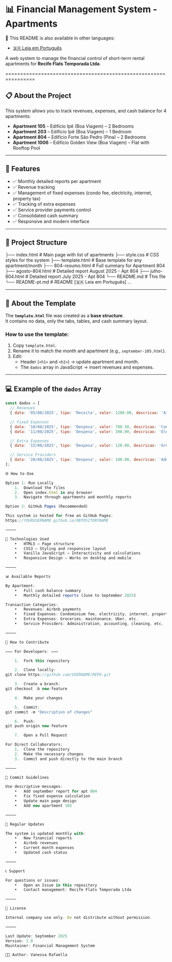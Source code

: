 # 📊 Financial Management System - Apartments

📌 This README is also available in other languages:  
- [🇧🇷 Leia em Português](README-pt.md)
  
A web system to manage the financial control of short-term rental apartments for **Recife Flats Temporada Ltda**.

================================================================

## 📋 About the Project

This system allows you to track revenues, expenses, and cash balance for 4 apartments:
- **Apartment 105** – Edifício Ipê (Boa Viagem) – 2 Bedrooms
- **Apartment 203** – Edifício Ipê (Boa Viagem) – 1 Bedroom  
- **Apartment 804** – Edifício Forte São Pedro (Pina) – 2 Bedrooms
- **Apartment 1006** – Edifício Golden View (Boa Viagem) – Flat with Rooftop Pool

---

## 🚀 Features

- ✅ Monthly detailed reports per apartment  
- ✅ Revenue tracking  
- ✅ Management of fixed expenses (condo fee, electricity, internet, property tax)  
- ✅ Tracking of extra expenses  
- ✅ Service provider payments control  
- ✅ Consolidated cash summary  
- ✅ Responsive and modern interface  

---

## 📁 Project Structure

├── index.html              # Main page with list of apartments
├── style.css               # CSS styles for the system
├── template.html           # Base template for any apartment/month
├── 804-resumo.html         # Full summary for Apartment 804
├── agosto-804.html         # Detailed report August 2025 - Apt 804
├── julho-804.html          # Detailed report July 2025 - Apt 804
└── README.md               # This file
└── README-pt.md             # README [🇧🇷 Leia em Português]
...

---

## 📝 About the Template

The **`template.html`** file was created as a **base structure**.  
It contains no data, only the tabs, tables, and cash summary layout.  

### How to use the template:
1. Copy `template.html`.
2. Rename it to match the month and apartment (e.g., `september-105.html`).
3. Edit:
   - Header (`<h1>` and `<h2>`) → update apartment and month.
   - The `dados` array in JavaScript → insert revenues and expenses.

---

## 💻 Example of the `dados` Array

```javascript
const dados = [
  // Revenues
  { data: '05/08/2025', tipo: 'Receita', valor: 1200.00, descricao: 'Airbnb Booking - João Silva' },

  // Fixed Expenses
  { data: '10/08/2025', tipo: 'Despesa', valor: 780.50, descricao: 'Condominium Fee', categoria: 'Fixa' },
  { data: '11/08/2025', tipo: 'Despesa', valor: 300.00, descricao: 'Electricity Bill', categoria: 'Fixa' },

  // Extra Expenses
  { data: '15/08/2025', tipo: 'Despesa', valor: 120.00, descricao: 'Groceries', categoria: 'Extra' },

  // Service Providers
  { data: '20/08/2025', tipo: 'Despesa', valor: 100.00, descricao: 'Admin Gabriela', categoria: 'Prestador' }
];

🌐 How to Use

Option 1: Run Locally
	1.	Download the files
	2.	Open index.html in any browser
	3.	Navigate through apartments and monthly reports

Option 2: GitHub Pages (Recommended)

This system is hosted for free on GitHub Pages:
https://YOURUSERNAME.github.io/REPOSITORYNAME

⸻

🔧 Technologies Used
	•	HTML5 – Page structure
	•	CSS3 – Styling and responsive layout
	•	Vanilla JavaScript – Interactivity and calculations
	•	Responsive Design – Works on desktop and mobile

⸻

📊 Available Reports

By Apartment:
	•	Full cash balance summary
	•	Monthly detailed reports (June to September 2025)

Transaction Categories:
	•	Revenues: Airbnb payments
	•	Fixed Expenses: Condominium fee, electricity, internet, property tax, etc.
	•	Extra Expenses: Groceries, maintenance, Uber, etc.
	•	Service Providers: Administration, accounting, cleaning, etc.

⸻

👥 How to Contribute

=== For Developers: ===

	1.	Fork this repository

	2.	Clone locally:
git clone https://github.com/USERNAME/REPO.git

	3.	Create a branch:
git checkout -b new-feature

	4.	Make your changes

	5.	Commit:
git commit -m "Description of changes"

	6.	Push:
git push origin new-feature

	7.	Open a Pull Request

For Direct Collaborators:
	1.	Clone the repository
	2.	Make the necessary changes
	3.	Commit and push directly to the main branch

⸻

📝 Commit Guidelines

Use descriptive messages:
	•	Add september report for apt 804
	•	Fix fixed expense calculation
	•	Update main page design
	•	Add new apartment 105

⸻

🔄 Regular Updates

The system is updated monthly with:
	•	New financial reports
	•	Airbnb revenues
	•	Current month expenses
	•	Updated cash status

⸻

📞 Support

For questions or issues:
	•	Open an Issue in this repository
	•	Contact management: Recife Flats Temporada Ltda

⸻

📄 License

Internal company use only. Do not distribute without permission.

⸻

Last Update: September 2025
Version: 1.0
Maintainer: Financial Management System

👩‍💻 Author: Vanessa Rafaella

